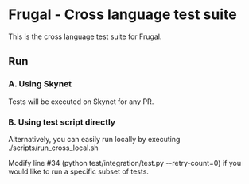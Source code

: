 # Frugal - Cross language test suite

This is the cross language test suite for Frugal.

## Run

### A. Using Skynet

Tests will be executed on Skynet for any PR. 

### B. Using test script directly

Alternatively, you can easily run locally by executing ./scripts/run_cross_local.sh

Modify line #34 (python test/integration/test.py --retry-count=0) if you would like to run a specific subset of tests.